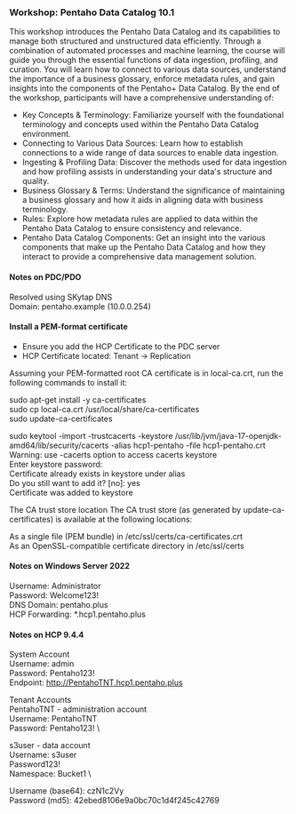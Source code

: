 ### Workshop: Pentaho Data Catalog 10.1

This workshop introduces the Pentaho Data Catalog and its capabilities to manage both structured and unstructured data efficiently. Through a combination of automated processes and machine learning, the course will guide you through the essential functions of data ingestion, profiling, and curation. You will learn how to connect to various data sources, understand the importance of a business glossary, enforce metadata rules, and gain insights into the components of the Pentaho+ Data Catalog.
By the end of the workshop, participants will have a comprehensive understanding of:

- Key Concepts & Terminology: Familiarize yourself with the foundational terminology and concepts used within the Pentaho Data Catalog environment.
- Connecting to Various Data Sources: Learn how to establish connections to a wide range of data sources to enable data ingestion.
- Ingesting & Profiling Data: Discover the methods used for data ingestion and how profiling assists in understanding your data's structure and quality.
- Business Glossary & Terms: Understand the significance of maintaining a business glossary and how it aids in aligning data with business terminology.
- Rules: Explore how metadata rules are applied to data within the Pentaho Data Catalog to ensure consistency and relevance.
- Pentaho Data Catalog Components: Get an insight into the various components that make up the Pentaho Data Catalog and how they interact to provide a comprehensive data management solution.

#### Notes on PDC/PDO

Resolved using SKytap DNS \
Domain: pentaho.example (10.0.0.254) 

#### Install a PEM-format certificate

* Ensure you add the HCP Certificate to the PDC server
* HCP Certificate located: Tenant -> Replication

Assuming your PEM-formatted root CA certificate is in local-ca.crt, run the following commands to install it:

sudo apt-get install -y ca-certificates \
sudo cp local-ca.crt /usr/local/share/ca-certificates \
sudo update-ca-certificates

sudo keytool -import -trustcacerts -keystore /usr/lib/jvm/java-17-openjdk-amd64/lib/security/cacerts -alias hcp1-pentaho -file hcp1-pentaho.crt \
Warning: use -cacerts option to access cacerts keystore \
Enter keystore password:   \
Certificate already exists in keystore under alias <mycert> \
Do you still want to add it? [no]:  yes \
Certificate was added to keystore 


The CA trust store location
The CA trust store (as generated by update-ca-certificates) is available at the following locations:

As a single file (PEM bundle) in /etc/ssl/certs/ca-certificates.crt \
As an OpenSSL-compatible certificate directory in /etc/ssl/certs 


#### Notes on Windows Server 2022

Username: Administrator \
Password: Welcome123! \
DNS Domain: pentaho.plus \
HCP Forwarding: *.hcp1.pentaho.plus 

#### Notes on HCP 9.4.4

System Account \
Username: admin \
Password: Pentaho123! \
Endpoint: http://PentahoTNT.hcp1.pentaho.plus 

Tenant Accounts \
PentahoTNT - administration account \
Username: PentahoTNT \
Password: Pentaho123! \

s3user - data account \
Username: s3user \
Password123! \
Namespace: Bucket1 \

Username (base64): czN1c2Vy \
Password (md5): 42ebed8106e9a0bc70c1d4f245c42769
